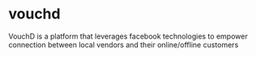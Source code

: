 # vouchd
VouchD is a platform that leverages facebook technologies to empower connection between local vendors and their online/offline customers
